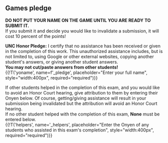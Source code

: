 ## Games pledge

**DO NOT PUT YOUR NAME ON THE GAME UNTIL YOU ARE READY TO SUBMIT IT.**  
If you submit it and decide you would like to invalidate a submission, it will cost 10 percent of the points!

**UNC Honor Pledge:**
I certify that no assistance has been received or
given in the completion of this work.
This unauthorized assistance includes, but is not limited to, 
using Google or other external websites,
copying another student's answers, 
or giving another student answers.   
**You may not cut/paste answers from other students!**  
{{!T('yoname', name=f'_pledge', placeholder="Enter your full name", style="width:400px", required="required")}}

If other students helped in the completion of this exam,
and you would like to avoid an Honor Court hearing, 
give attribution to them by entering their Onyen below.
Of course, getting/giving assistance will result in your submission being invalidated
but the attribution will avoid an Honor Court hearing.   
If no other student helped with the completion of this exam,
**None** must be entered below.  
{{!T('helpers', name='_helpers', placeholder="Enter the Onyen of any students who assisted in this exam's completion", style="width:400px", required="required")}}

